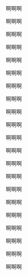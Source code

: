 啊啊啊

啊啊啊

啊啊啊

啊啊啊

啊啊啊

啊啊啊

啊啊啊

啊啊啊

啊啊啊

啊啊啊

啊啊啊

啊啊啊

啊啊啊

啊啊啊

啊啊啊

啊啊啊

啊啊啊

啊啊啊

啊啊啊

啊啊啊

啊啊啊